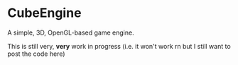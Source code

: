 # CubeEngine
A simple, 3D, OpenGL-based game engine.

This is still very, **very** work in progress (i.e. it won't work rn but I still want to post the code here)
